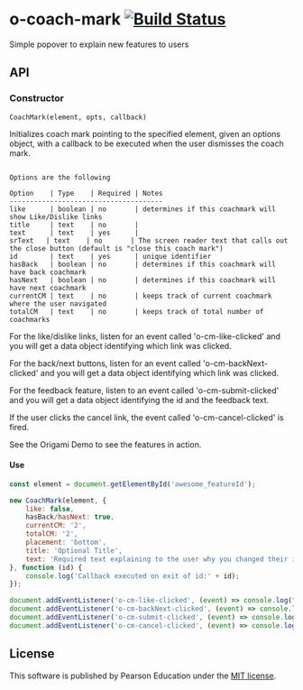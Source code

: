 # o-coach-mark [![Build Status](https://travis-ci.org/Pearson-Higher-Ed/o-coach-mark.svg?branch=master)](https://travis-ci.org/Pearson-Higher-Ed/o-coach-mark)

Simple popover to explain new features to users

## API

### Constructor

`CoachMark(element, opts, callback)`

Initializes coach mark pointing to the specified element, given an options object, 
with a callback to be executed when the user dismisses the coach mark.  

```

Options are the following

Option    | Type    | Required | Notes
--------------------------------------
like      | boolean | no       | determines if this coachmark will show Like/Dislike links
title     | text    | no       |
text      | text    | yes      |
srText   | text    | no       | The screen reader text that calls out the close button (default is "close this coach mark")
id        | text    | yes      | unique identifier
hasBack	  | boolean	| no       | determines if this coachmark will have back coachmark
hasNext	  | boolean | no       | determines if this coachmark will have next coachmark	
currentCM | text	| no       | keeps track of current coachmark where the user navigated
totalCM	  | text    | no       | keeps track of total number of coachmarks 

```

For the like/dislike links, listen for an event called 'o-cm-like-clicked' and you will get a data
object identifying which link was clicked.

For the back/next buttons, listen for an event called 'o-cm-backNext-clicked' and you will get a data object identifying which link was clicked.

For the feedback feature, listen to an event called 'o-cm-submit-clicked' and you will get a data object identifying the id and the feedback text.

If the user clicks the cancel link, the event called 'o-cm-cancel-clicked' is fired.

See the Origami Demo to see the features in action.

#### Use

```js
const element = document.getElementById('awesome_featureId');

new CoachMark(element, {
	like: false,
	hasBack/hasNext: true,
	currentCM: '2',
	totalCM: '2',
	placement: 'bottom',
	title: 'Optional Title',
	text: 'Required text explaining to the user why you changed their interface'
}, function (id) {
	console.log('Callback executed on exit of id:' + id);
});

document.addEventListener('o-cm-like-clicked', (event) => console.log("user clicked " + event.data.id + " " + event.data.type));
document.addEventListener('o-cm-backNext-clicked', (event) => console.log("user clicked " + event.data.id + " " + event.data.type));
document.addEventListener('o-cm-submit-clicked', (event) => console.log("user clicked " + event.data.id + " " + event.data.type + " and commented: " + event.data.payload));
document.addEventListener('o-cm-cancel-clicked', (event) => console.log("user clicked " + event.data.id + " " + event.data.type));

```

## License

This software is published by Pearson Education under the [MIT license](LICENSE).
